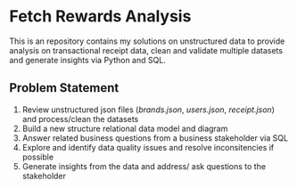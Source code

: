 # Fetch Rewards Analysis
This is an repository contains my solutions on unstructured data to provide analysis on transactional receipt data, clean and validate multiple datasets and generate insights via Python and SQL. 

## Problem Statement
1. Review unstructured json files (*brands.json*, *users.json*, *receipt.json*) and process/clean the datasets
2. Build a new structure relational data model and diagram
3. Answer related business questions from a business stakeholder via SQL
4. Explore and identify data quality issues and resolve inconsitencies if possible 
5. Generate insights from the data and address/ ask questions to the stakeholder



